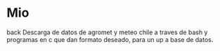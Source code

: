 # Mio
back
Descarga de datos de agromet y meteo chile a traves de bash y programas en c que dan formato deseado, para un up a base de datos.

